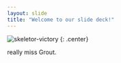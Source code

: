 ```yaml
---
layout: slide
title: "Welcome to our slide deck!"
---
```


![skeletor-victory](https://cloud.githubusercontent.com/assets/16547949/25401162/f580fadc-29c2-11e7-99c2-0c6cfb5dd1cd.jpg)
{: .center}

really miss Grout.
